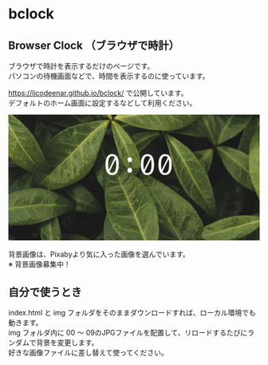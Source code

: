 # bclock
Browser Clock （ブラウザで時計）
--------------------------------------------------

ブラウザで時計を表示するだけのページです。<br>
パソコンの待機画面などで、時間を表示するのに使っています。

https://licodeenar.github.io/bclock/  で公開しています。<br>
デフォルトのホーム画面に設定するなどして利用ください。


<img src="/img/og-image.png" >

背景画像は、Pixabyより気に入った画像を選んでいます。<br>
※ 背景画像募集中！


自分で使うとき
--------------------------------------------------
index.html  と img フォルダをそのままダウンロードすれば、ローカル環境でも動きます。<br>
img フォルダ内に 00 〜 09のJPGファイルを配置して、リロードするたびにランダムで背景を変更します。<br>
好きな画像ファイルに差し替えて使ってください。


